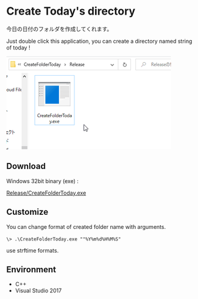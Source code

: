 # Create Today's directory

今日の日付のフォルダを作成してくれます。

Just double click this application,  you can create a directory named string of today !

![movie](README.assets/movie.gif)

## Download

Windows 32bit binary (exe) :

[Release/CreateFolderToday.exe](Release/CreateFolderToday.exe)

## Customize

You can change format of created folder name with arguments.

`\> .\CreateFolderToday.exe ""%Y%m%d%H%M%S"`

use strftime formats.

## Environment

- C++
- Visual Studio 2017
